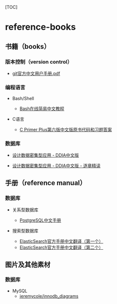 [TOC]



# reference-books

## 书籍（books）

### 版本控制（version control）

- [git官方中文用户手册.pdf](books/version-control/git中文用户手册.pdf)

### 编程语言

- Bash/Shell
  - [Bash在线简易中文教程](books/programming-language/bash/bash-tutorial)

- C语言
  - [C Primer Plus第六版中文版原书代码和习题答案](book-code/programming-language/cpp-primer-plus-6th)

### 数据库

- [设计数据密集型应用 - DDIA中文版](books/databases/ddia-cn)

- [设计数据密集型应用 - DDIA中文版 - 逐章精读](books/databases/ddia-cn-notes)



## 手册（reference manual）

### 数据库

- 关系型数据库
  - [PostgreSQL中文手册](reference-manual/databases/postgresql/pgdoc-cn/)

- 搜索型数据库
  - [ElasticSearch官方手册中文翻译（第一个）](reference-manual/databases/elasticsearch/elasticsearch-reference-translation/)
  - [ElasticSearch官方手册中文翻译（第二个）](reference-manual/databases/elasticsearch/elasticsearch-doc-cn)

## 图片及其他素材

### 数据库

- MySQL
  - [jeremycole/innodb_diagrams](charts/databases/mysql/innodb_diagrams)
